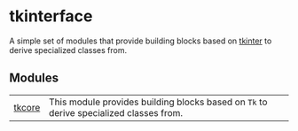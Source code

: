 # tkinterface
A simple set of modules that provide building blocks based on [tkinter](https://docs.python.org/3/library/tkinter.html) to derive specialized classes from.

## Modules
| | |
| --------------- | --------------- |
| [tkcore](tkcore/README.md) | This module provides building blocks based on `Tk` to derive specialized classes from. |